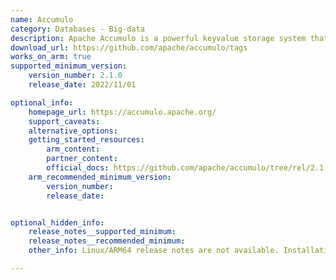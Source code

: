 ```yaml
---
name: Accumulo
category: Databases - Big-data
description: Apache Accumulo is a powerful keyvalue storage system that can easily grow to handle large amounts of data and also offers strong security features.
download_url: https://github.com/apache/accumulo/tags
works_on_arm: true
supported_minimum_version:
    version_number: 2.1.0
    release_date: 2022/11/01

optional_info:
    homepage_url: https://accumulo.apache.org/
    support_caveats:
    alternative_options:
    getting_started_resources:
        arm_content:
        partner_content:
        official_docs: https://github.com/apache/accumulo/tree/rel/2.1.0?tab=readme-ov-file#building
    arm_recommended_minimum_version:
        version_number:
        release_date:


optional_hidden_info:
    release_notes__supported_minimum:
    release_notes__recommended_minimum:
    other_info: Linux/ARM64 release notes are not available. Installation and testing are done manually using the released archive [tag](https://github.com/apache/accumulo/releases/tag/rel%2F2.1.0).

---
```

